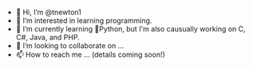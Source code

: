 - 👋 Hi, I’m @tnewton1
- 👀 I’m interested in learning programming.
- 🌱 I’m currently learning 🐍Python, but I'm also causually working on C, C#, Java, and PHP.
- 💞️ I’m looking to collaborate on ...
- 📫 How to reach me ... (details coming soon!)

<!---
tnewton1/tnewton1 is a ✨ special ✨ repository because its `README.md` (this file) appears on your GitHub profile.
You can click the Preview link to take a look at your changes.
--->
